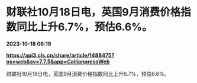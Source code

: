 # 财联社10月18日电，英国9月消费价格指数同比上升6.7%，预估6.6%。

**2023-10-18 06:19**

**https://api3.cls.cn/share/article/1488475?os=web&sv=7.7.5&app=CailianpressWeb**

财联社10月18日电，英国9月消费价格指数同比上升6.7%，预估6.6%。